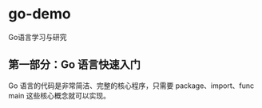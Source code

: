 # go-demo
Go语言学习与研究


## 第一部分：Go 语言快速入门

Go 语言的代码是非常简洁、完整的核心程序，只需要 package、import、func main 这些核心概念就可以实现。


